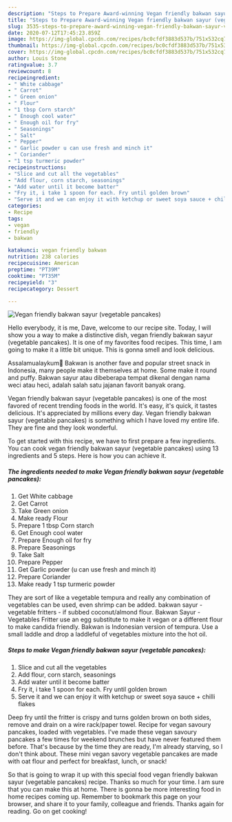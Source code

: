 ```yaml
---
description: "Steps to Prepare Award-winning Vegan friendly bakwan sayur (vegetable pancakes)"
title: "Steps to Prepare Award-winning Vegan friendly bakwan sayur (vegetable pancakes)"
slug: 3535-steps-to-prepare-award-winning-vegan-friendly-bakwan-sayur-vegetable-pancakes
date: 2020-07-12T17:45:23.859Z
image: https://img-global.cpcdn.com/recipes/bc0cfdf3883d537b/751x532cq70/vegan-friendly-bakwan-sayur-vegetable-pancakes-recipe-main-photo.jpg
thumbnail: https://img-global.cpcdn.com/recipes/bc0cfdf3883d537b/751x532cq70/vegan-friendly-bakwan-sayur-vegetable-pancakes-recipe-main-photo.jpg
cover: https://img-global.cpcdn.com/recipes/bc0cfdf3883d537b/751x532cq70/vegan-friendly-bakwan-sayur-vegetable-pancakes-recipe-main-photo.jpg
author: Louis Stone
ratingvalue: 3.7
reviewcount: 8
recipeingredient:
- " White cabbage"
- " Carrot"
- " Green onion"
- " Flour"
- "1 tbsp Corn starch"
- " Enough cool water"
- " Enough oil for fry"
- " Seasonings"
- " Salt"
- " Pepper"
- " Garlic powder u can use fresh and minch it"
- " Coriander"
- "1 tsp turmeric powder"
recipeinstructions:
- "Slice and cut all the vegetables"
- "Add flour, corn starch, seasonings"
- "Add water until it become batter"
- "Fry it, i take 1 spoon for each. Fry until golden brown"
- "Serve it and we can enjoy it with ketchup or sweet soya sauce + chilli flakes"
categories:
- Recipe
tags:
- vegan
- friendly
- bakwan

katakunci: vegan friendly bakwan 
nutrition: 238 calories
recipecuisine: American
preptime: "PT39M"
cooktime: "PT35M"
recipeyield: "3"
recipecategory: Dessert

---
```



![Vegan friendly bakwan sayur (vegetable pancakes)](https://img-global.cpcdn.com/recipes/bc0cfdf3883d537b/751x532cq70/vegan-friendly-bakwan-sayur-vegetable-pancakes-recipe-main-photo.jpg)

Hello everybody, it is me, Dave, welcome to our recipe site. Today, I will show you a way to make a distinctive dish, vegan friendly bakwan sayur (vegetable pancakes). It is one of my favorites food recipes. This time, I am going to make it a little bit unique. This is gonna smell and look delicious.

Assalamualaykum🧕 Bakwan is another fave and popular street snack in Indonesia, many people make it themselves at home. Some make it round and puffy. Bakwan sayur atau dibeberapa tempat dikenal dengan nama weci atau heci, adalah salah satu jajanan favorit banyak orang.

Vegan friendly bakwan sayur (vegetable pancakes) is one of the most favored of recent trending foods in the world. It's easy, it's quick, it tastes delicious. It's appreciated by millions every day. Vegan friendly bakwan sayur (vegetable pancakes) is something which I have loved my entire life. They are fine and they look wonderful.


To get started with this recipe, we have to first prepare a few ingredients. You can cook vegan friendly bakwan sayur (vegetable pancakes) using 13 ingredients and 5 steps. Here is how you can achieve it.

<!--inarticleads1-->

##### The ingredients needed to make Vegan friendly bakwan sayur (vegetable pancakes):

1. Get  White cabbage
1. Get  Carrot
1. Take  Green onion
1. Make ready  Flour
1. Prepare 1 tbsp Corn starch
1. Get  Enough cool water
1. Prepare  Enough oil for fry
1. Prepare  Seasonings
1. Take  Salt
1. Prepare  Pepper
1. Get  Garlic powder (u can use fresh and minch it)
1. Prepare  Coriander
1. Make ready 1 tsp turmeric powder


They are sort of like a vegetable tempura and really any combination of vegetables can be used, even shrimp can be added. bakwan sayur - vegetable fritters - if subbed coconut/almond flour. Bakwan Sayur - Vegetables Fritter use an egg substitute to make it vegan or a different flour to make candida friendly. Bakwan is Indonesian version of tempura. Use a small laddle and drop a laddleful of vegetables mixture into the hot oil. 

<!--inarticleads2-->

##### Steps to make Vegan friendly bakwan sayur (vegetable pancakes):

1. Slice and cut all the vegetables
1. Add flour, corn starch, seasonings
1. Add water until it become batter
1. Fry it, i take 1 spoon for each. Fry until golden brown
1. Serve it and we can enjoy it with ketchup or sweet soya sauce + chilli flakes


Deep fry until the fritter is crispy and turns golden brown on both sides, remove and drain on a wire rack/paper towel. Recipe for vegan savoury pancakes, loaded with vegetables. I&#39;ve made these vegan savoury pancakes a few times for weekend brunches but have never featured them before. That&#39;s because by the time they are ready, I&#39;m already starving, so I don&#39;t think about. These mini vegan savory vegetable pancakes are made with oat flour and perfect for breakfast, lunch, or snack! 

So that is going to wrap it up with this special food vegan friendly bakwan sayur (vegetable pancakes) recipe. Thanks so much for your time. I am sure that you can make this at home. There is gonna be more interesting food in home recipes coming up. Remember to bookmark this page on your browser, and share it to your family, colleague and friends. Thanks again for reading. Go on get cooking!
